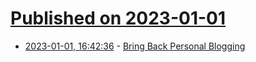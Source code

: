 # [Published on 2023-01-01](index.md)

* [2023-01-01, 16:42:36](https://news.ycombinator.com/item?id=34207842) - [Bring Back Personal Blogging](https://www.theverge.com/23513418/bring-back-personal-blogging)
